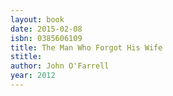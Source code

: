```yaml
---
layout: book
date: 2015-02-08
isbn: 0385606109
title: The Man Who Forgot His Wife
stitle: 
author: John O'Farrell
year: 2012
---
```

